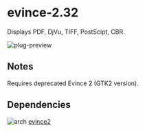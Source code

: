 evince-2.32
========
Displays PDF, DjVu, TIFF, PostScipt, CBR.

![plug-preview](https://i.imgur.com/bwcQoZ0.png)

## Notes
Requires deprecated Evince 2 (GTK2 version).

## Dependencies
![arch](https://wiki.archlinux.org/favicon.ico) [evince2](https://aur.archlinux.org/packages/evince2)
